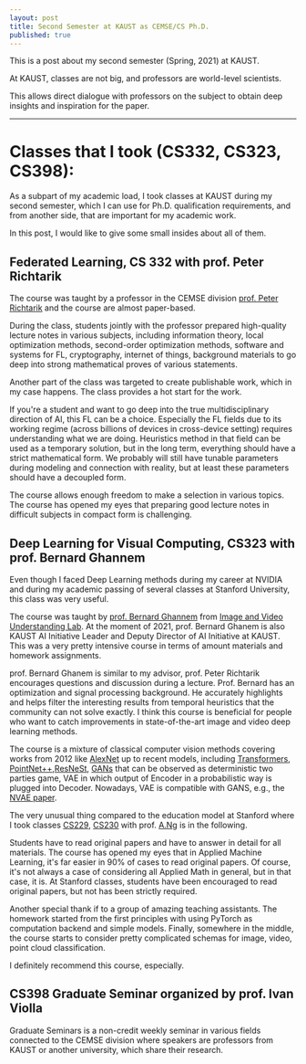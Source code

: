 ```yaml
---
layout: post
title: Second Semester at KAUST as CEMSE/CS Ph.D.
published: true
---
```


This is a post about my second semester (Spring, 2021) at KAUST.

At KAUST, classes are not big, and professors are world-level scientists.

This allows direct dialogue with professors on the subject to obtain deep insights and inspiration for the paper.

---

# Classes that I took (CS332, CS323, CS398):

As a subpart of my academic load, I took classes at KAUST during my second semester, which I can use for Ph.D. qualification requirements, and from another side, that are important for my academic work.

In this post, I would like to give some small insides about all of them.

## Federated Learning, CS 332 with prof. Peter Richtarik 

The course was taught by a professor in the CEMSE division [prof. Peter Richtarik](https://richtarik.org/) and the course are almost paper-based.

During the class, students jointly with the professor prepared high-quality lecture notes in various subjects, including information theory, local optimization methods, second-order optimization methods, software and systems for FL,
cryptography, internet of things, background materials to go deep into strong mathematical proves of various statements.

Another part of the class was targeted to create publishable work, which in my case happens. The class provides a hot start for the work.

If you're a student and want to go deep into the true multidisciplinary direction of AI, this FL can be a choice. Especially the FL fields due to its working regime (across billions of devices in cross-device setting) requires understanding what we are doing. 
Heuristics method in that field can be used as a temporary solution, but in the long term, everything should have a strict mathematical form. We probably will still have tunable parameters during modeling and connection with reality, but at least these parameters should have a decoupled form.

The course allows enough freedom to make a selection in various topics. The course has opened my eyes that preparing good lecture notes in difficult subjects in compact form is challenging.

## Deep Learning for Visual Computing, CS323 with prof. Bernard Ghannem

Even though I faced Deep Learning methods during my career at NVIDIA and during my academic passing of several classes at Stanford University, this class was very useful.

The course was taught by [prof. Bernard Ghannem](https://www.kaust.edu.sa/en/study/faculty/bernard-ghanem) from [Image and Video Understanding Lab](https://cemse.kaust.edu.sa/ivul).
At the moment of 2021, prof. Bernard Ghanem is also KAUST AI Initiative Leader and Deputy Director of AI Initiative at KAUST. This was a very pretty intensive course in terms of amount materials and homework assignments.

prof. Bernard Ghanem is similar to my advisor, prof. Peter Richtarik encourages questions and discussion during a lecture. Prof. Bernard has an optimization and signal processing background. He accurately
highlights and helps filter the interesting results from temporal heuristics that the community can not solve exactly. I think this course is beneficial for people who want to catch improvements in state-of-the-art image and video deep learning methods.

The course is a mixture of classical computer vision methods covering works from 2012 like [AlexNet](https://papers.nips.cc/paper/2012/file/c399862d3b9d6b76c8436e924a68c45b-Paper.pdf) up to recent models, including [Transformers](https://papers.nips.cc/paper/2017/file/3f5ee243547dee91fbd053c1c4a845aa-Paper.pdf), [PointNet++](https://arxiv.org/abs/1706.02413),[ResNeSt](https://arxiv.org/pdf/2004.08955v2.pdf), [GANs](https://arxiv.org/abs/1406.2661) that can be observed as deterministic two parties game, VAE in which output of Encoder in a probabilistic way is plugged into Decoder. Nowadays, VAE is compatible with GANS, e.g., the [NVAE paper](https://arxiv.org/pdf/2007.03898.pdf).

The very unusual thing compared to the education model at Stanford where I took classes [CS229](https://cs229.stanford.edu/), [CS230](https://cs230.stanford.edu/) with prof. [A.Ng](https://hai.stanford.edu/people/andrew-ng) is in the following. 

Students have to read original papers and have to answer in detail for all materials. The course has opened my eyes that in Applied Machine Learning, it's far easier in 90% of cases to read original papers.
Of course, it's not always a case of considering all Applied Math in general, but in that case, it is. At Stanford classes, students have been encouraged to read original papers, but not has been strictly required.

Another special thank if to a group of amazing teaching assistants. The homework started from the first principles with using PyTorch as computation backend and simple models. Finally, somewhere in the middle, the course starts to consider pretty complicated schemas for image, video, point cloud classification.

I definitely recommend this course, especially. 
                
## CS398 Graduate Seminar organized by prof. Ivan Violla

Graduate Seminars is a non-credit weekly seminar in various fields connected to the CEMSE division where speakers are professors from KAUST or another university, which share their research. 
